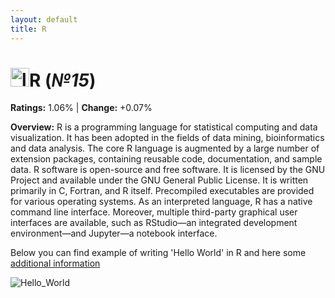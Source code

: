 ```yaml
---
layout: default
title: R
---
```


# <img src="https://download.logo.wine/logo/R_(programming_language)/R_(programming_language)-Logo.wine.png" alt="logo" width="30"/>**R** (_№15_) 

**Ratings:** 1.06% | **Change:** +0.07% 

**Overview:** R is a programming language for statistical computing and data visualization. It has been adopted in the fields of data mining, bioinformatics and data analysis.
The core R language is augmented by a large number of extension packages, containing reusable code, documentation, and sample data.
R software is open-source and free software. It is licensed by the GNU Project and available under the GNU General Public License. It is written primarily in C, Fortran, and R itself. Precompiled executables are provided for various operating systems.
As an interpreted language, R has a native command line interface. Moreover, multiple third-party graphical user interfaces are available, such as RStudio—an integrated development environment—and Jupyter—a notebook interface.



Below you can find example of writing 'Hello World' in R and here some [additional information](https://en.wikipedia.org/wiki/R_(programming_language))

![Hello_World](https://i0.wp.com/sparkbyexamples.com/wp-content/uploads/2022/06/r-hello-world-program.png?resize=2048,1100&ssl=1)
